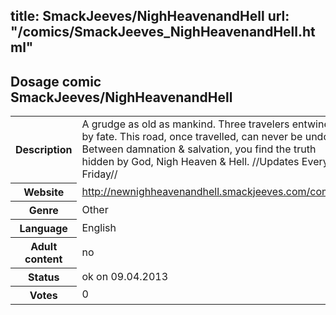 title: SmackJeeves/NighHeavenandHell
url: "/comics/SmackJeeves_NighHeavenandHell.html"
---
Dosage comic SmackJeeves/NighHeavenandHell
-----------------------------------------

<table class="comicinfo">
<tr>
<th>Description</th><td>A grudge as old as mankind. Three travelers entwined by fate. This road, once travelled, can never be undone. Between damnation &amp; salvation, you find the truth hidden by God, Nigh Heaven &amp; Hell. //Updates Every Friday//</td>
</tr>
<tr>
<th>Website</th><td><a href="http://newnighheavenandhell.smackjeeves.com/comics/">http://newnighheavenandhell.smackjeeves.com/comics/</a></td>
</tr>
<tr>
<th>Genre</th><td>Other</td>
</tr>
<tr>
<th>Language</th><td>English</td>
</tr>
<tr>
<th>Adult content</th><td>no</td>
</tr>
<tr>
<th>Status</th><td>ok on 09.04.2013</td>
</tr>
<tr>
<th>Votes</th><td>0</div></td>
</tr>
</table>

